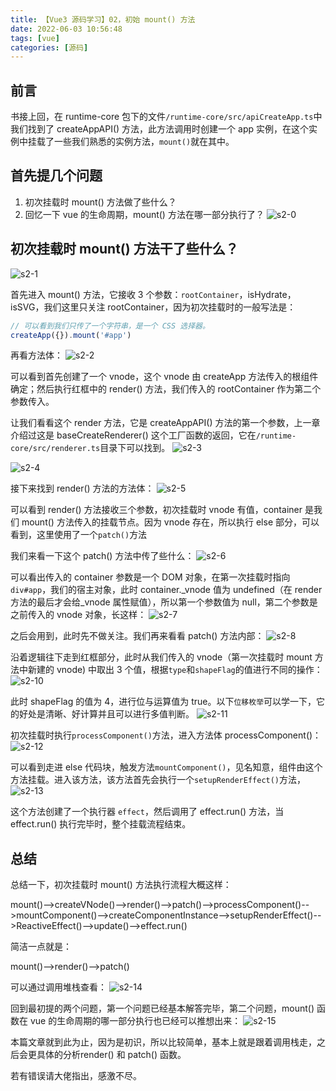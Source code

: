 ```yaml
---
title: 【Vue3 源码学习】02，初始 mount() 方法
date: 2022-06-03 10:56:48
tags: [vue]
categories: [源码]
---
```


## 前言
书接上回，在 runtime-core 包下的文件`/runtime-core/src/apiCreateApp.ts`中我们找到了 createAppAPI() 方法，此方法调用时创建一个 app 实例，在这个实例中挂载了一些我们熟悉的实例方法，`mount()`就在其中。

## 首先提几个问题
1. 初次挂载时 mount() 方法做了些什么？ 
2. 回忆一下 vue 的生命周期，mount() 方法在哪一部分执行了？
![s2-0](./vueSourceCodeStudy02/s0.png)

## 初次挂载时 mount() 方法干了些什么？
![s2-1](./vueSourceCodeStudy02/s2-1.png)

首先进入 mount() 方法，它接收 3 个参数：`rootContainer`，isHydrate，isSVG，我们这里只关注 rootContainer，因为初次挂载时的一般写法是：
```javascript
// 可以看到我们只传了一个字符串，是一个 CSS 选择器。
createApp({}).mount('#app')
```

再看方法体：
![s2-2](./vueSourceCodeStudy02/s2-2.png)

可以看到首先创建了一个 vnode，这个 vnode 由 createApp 方法传入的根组件确定；然后执行红框中的 render() 方法，我们传入的 rootContainer 作为第二个参数传入。

让我们看看这个 render 方法，它是 createAppAPI() 方法的第一个参数，上一章介绍过这是 baseCreateRenderer() 这个工厂函数的返回，它在`/runtime-core/src/renderer.ts`目录下可以找到。
![s2-3](./vueSourceCodeStudy02/s2-3.png)

![s2-4](./vueSourceCodeStudy02/s2-4.png)

接下来找到 render() 方法的方法体：
![s2-5](./vueSourceCodeStudy02/s2-5.png)

可以看到 render() 方法接收三个参数，初次挂载时 vnode 有值，container 是我们 mount() 方法传入的挂载节点。因为 vnode 存在，所以执行 else 部分，可以看到，这里使用了一个`patch()`方法

我们来看一下这个 patch() 方法中传了些什么：
![s2-6](./vueSourceCodeStudy02/s2-6.png)

可以看出传入的 container 参数是一个 DOM 对象，在第一次挂载时指向`div#app`，我们的宿主对象，此时 container._vnode 值为 undefined（在 render 方法的最后才会给_vnode 属性赋值），所以第一个参数值为 null，第二个参数是之前传入的 vnode 对象，长这样：
![s2-7](./vueSourceCodeStudy02/s2-7.png)

之后会用到，此时先不做关注。我们再来看看 patch() 方法内部：
![s2-8](./vueSourceCodeStudy02/s2-8.png)

<!-- 
  YCNOTE：为什么 switch 语句要传入一个对象
 -->
沿着逻辑往下走到红框部分，此时从我们传入的 vnode（第一次挂载时 mount 方法中新建的 vnode) 中取出 3 个值，根据`type`和`shapeFlag`的值进行不同的操作：
![s2-10](./vueSourceCodeStudy02/s2-10.png)

此时 shapeFlag 的值为 4，进行位与运算值为 true。以下`位移枚举`可以学一下，它的好处是清晰、好计算并且可以进行多值判断。
![s2-11](./vueSourceCodeStudy02/s2-11.png)

初次挂载时执行`processComponent()`方法，进入方法体 processComponent()：
![s2-12](./vueSourceCodeStudy02/s2-12.png)

可以看到走进 else 代码块，触发方法`mountComponent()`，见名知意，组件由这个方法挂载。进入该方法，该方法首先会执行一个`setupRenderEffect()`方法，
![s2-13](./vueSourceCodeStudy02/s2-13.png)

这个方法创建了一个执行器 `effect`，然后调用了 effect.run() 方法，当 effect.run() 执行完毕时，整个挂载流程结束。

## 总结

总结一下，初次挂载时 mount() 方法执行流程大概这样：

mount()-->createVNode()-->render()-->patch()-->processComponent()-->mountComponent()-->createComponentInstance-->setupRenderEffect()-->ReactiveEffect()-->update()-->effect.run()

简洁一点就是：

mount()-->render()-->patch()

可以通过调用堆栈查看：
![s2-14](./vueSourceCodeStudy02/s2-14.png)

回到最初提的两个问题，第一个问题已经基本解答完毕，第二个问题，mount() 函数在 vue 的生命周期的哪一部分执行也已经可以推想出来：
![s2-15](./vueSourceCodeStudy02/s2-15.png)

本篇文章就到此为止，因为是初识，所以比较简单，基本上就是跟着调用栈走，之后会更具体的分析render() 和 patch() 函数。

若有错误请大佬指出，感激不尽。
